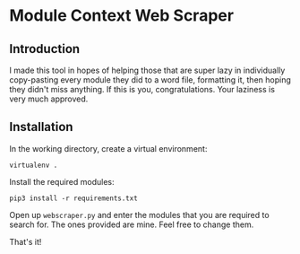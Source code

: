 # Module Context Web Scraper

## Introduction
I made this tool in hopes of helping those that are super lazy in individually copy-pasting every module they did to a word file, formatting it, then hoping they didn't miss anything. If this is you, congratulations. Your laziness is very much approved.

## Installation
In the working directory, create a virtual environment:

```virtualenv .```

Install the required modules:

```pip3 install -r requirements.txt```

Open up ```webscraper.py``` and enter the modules that you are required to search for. The ones provided are mine. Feel free to change them.

That's it! 
